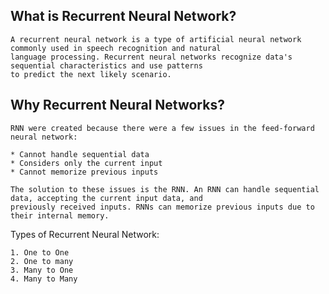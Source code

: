 
## What is Recurrent Neural Network?
```
A recurrent neural network is a type of artificial neural network commonly used in speech recognition and natural
language processing. Recurrent neural networks recognize data's sequential characteristics and use patterns 
to predict the next likely scenario.
```

## Why Recurrent Neural Networks?
```
RNN were created because there were a few issues in the feed-forward neural network:

* Cannot handle sequential data
* Considers only the current input
* Cannot memorize previous inputs

The solution to these issues is the RNN. An RNN can handle sequential data, accepting the current input data, and 
previously received inputs. RNNs can memorize previous inputs due to their internal memory.
```

Types of Recurrent Neural Network:

```
1. One to One
2. One to many
3. Many to One
4. Many to Many
```

